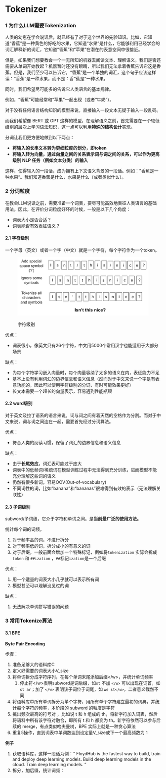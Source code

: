 # Tokenizer

### 1 为什么LLM需要Tokenization

人类的幼崽在学会说话后，就已经有了对于这个世界的先验知识。比如，它知道“香蕉”是一种黄色的好吃的水果，它知道“水果”是什么，它能够利用已经学会的词汇解释新的词汇，它知道“香蕉”和“苹果”在潜在的表意空间中很接近。

但是，如果我们想要教会一个一无所知的机器去阅读文本、理解语义，我们是否还需要从单词开始教起？机器暂时还没有眼睛，所以我们无法拿着香蕉告诉它这是香蕉。但是，我们至少可以告诉它，“香蕉”是一个单独的词汇，这个句子应该这样读：“香蕉”是一种水果，而不是：香“蕉是”一种水果。

同时，我们希望尽可能多的告诉它人类语言的基本规律。

例如，“香蕉”可能经常和“苹果”一起出现（或者“牛奶”）。

对于没有任何语言结构知识的模型来说，直接输入一段文本无疑于输入一段乱码。

而我们希望像 BERT 或 GPT 这样的模型，在理解语义之前，首先需要在一个较低级别的层次上学习语法知识，这一点可以利用**特殊的结构设计**实现。

分词让我们更方便地做到以下两点：

* **将输入的长串文本转为更细粒度的划分，即token**
* **将输入转为向量，通过向量之间的关系表示词与词之间的关系，可以作为更高级别 NLP 任务（例如文本分类）的输入**

这样，使得输入的一段话，成为拥有上下文语义背景的一段话。例如：”香蕉是一种水果“。我们知道香蕉是什么，水果是什么（或者类似什么）。

### 2 分词粒度

在教会LLM说话之前，需要准备一个词表，要尽可能高效地表征人类语言的基础用法。因此，在评价分词粒度好坏的时候，一般是以下几个角度：

* 词表大小是否合适？
* 词表能否有效表征语义？

#### 2.1 字符级别

一个字母（英文）或者一个字（中文）就是一个字符，每个字符作为一个token。

<figure><img src="../.gitbook/assets/字符级别.png" alt=""><figcaption><p>字符级别</p></figcaption></figure>

优点：

* 词表很小。像英文只有26个字符，中文用5000个常用汉字也能适用于大部分场景

缺点：

* 为每个字符学习嵌入向量时，每个向量容纳了太多的语义在内，表征能力不足
* 基本上没有利用词汇的边界信息和语义信息（然而对于中文来说一个字是有表意功能的，因此可以使用字符级别的分词，有时可能效果更好）
* 长文本需要一个超长的向量表示，容易遇到性能瓶颈

#### 2.2 word级别

对于英文及拉丁语系的语言来说，词与词之间有着天然的空格作为分割。而对于中文来说，词与词之间连在一起，需要首先经过分词算法。

优点：

* 符合人类的阅读习惯，保留了词汇的边界信息和语义信息

缺点：

* 由于**长尾效应**，词汇表可能过于庞大
* 词表中的低频词/稀疏词在模型训练过程中无法得到充分训练，进而模型不能充分理解这些词的语义
* 仍然有很多新词，容易OOV(Out-of-vocabulary)
* 不同词性的词，比如”banana”和“bananas”很难得到有效的表示（无法理解关联性）

#### 2.3 子词级别

subword/子词级，它介于字符和单词之间。是**当前最广泛的使用方法。**

统计每个词的词频。

1. 对于频率高的词，不进行拆分
2. 对于频率低的词，拆分成小的有意义的词
3. 对于后缀，一般前面会增加一个特殊标记，例如将`tokenization` 实际会拆成 `token` 和 `##ization` ，`##`标记`ization`是一个后缀

优点：

1. 用一个适量的词表大小几乎就可以表示所有词
2. 模型甚至可以理解没见过的词

缺点：

1. 无法解决单词拼写错误的问题

### 3 常用Tokenize算法

#### 3.1 BPE

**Byte Pair Encoding**

步骤：

1. 准备足够大的语料库C
2. 定义好需要的词表大小V\_size
3. 将单词拆分成字符序列，在每个单词末尾添加后缀\</w>，并统计单词频率
   1. 停止符\</w>表明subword是词后缀，如`st` 不加 `</w>` 可以出现在词首，如 `st ar`；加了 `</w>` 表明该子词位于词尾，如 `we st</w>`，二者意义截然不同
4. 将语料库中所有单词拆分为单个字符，用所有单个字符建立最初的词典，并统计每个字符的频率，本阶段的 subword 的粒度是字符
5. 挑出频次最高的符号对 ，比如说 t 和 h 组成的 th，将新字符加入词表，然后将语料中所有该字符对融合，即所有 t 和 h 都变为 th。新字符依然可以参与后续的 merge，有点类似哈夫曼树，BPE 实际上就是一种贪心算法
6. 重复5操作，直到词表中单词数达到设定量V\_size或下一个最高频数为 1

**例子**

1. 获取语料库，这样一段话为例：“ FloydHub is the fastest way to build, train and deploy deep learning models. Build deep learning models in the cloud. Train deep learning models. ”
2. 拆分，加后缀，统计词频：

